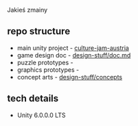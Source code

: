Jakieś zmainy

## repo structure
- main unity project - [culture-jam-austria](culture-jam-austria/)
- game design doc - [design-stuff/doc.md](design-stuff/doc.md)
- puzzle prototypes - []()
- graphics prototypes - []()
- concept arts - [design-stuff/concepts](design-stuff/concepts/)

## tech details
- Unity 6.0.0.0 LTS
